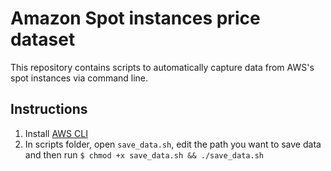 # Amazon Spot instances price dataset

This repository contains scripts to automatically capture data from AWS's spot instances via command line.

## Instructions

1. Install [AWS CLI](https://aws.amazon.com/cli/)
2. In scripts folder, open `save_data.sh`, edit the path you want to save data and then run `$ chmod +x save_data.sh && ./save_data.sh`

